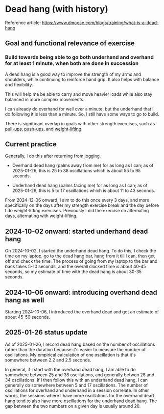 # Dead hang (with history)

Reference article: https://www.dmoose.com/blogs/training/what-is-a-dead-hang

## Goal and functional relevance of exercise

### Build towards being able to go both underhand and overhand for at least 1 minute, when both are done in succession

A dead hang is a good way to improve the strength of my arms and
shoulders, while continuing to reinforce hand grip. It also helps with
balance and flexibility.

This will help me be able to carry and move heavier loads while also
stay balanced in more complex movements.

I can already do overhand for well over a minute, but the underhand
that I do following it is less than a minute. So, I still have some
ways to go to build.

There is significant overlap in goals with other strength exercises,
such as [pull-ups](pull-ups-with-history.md),
[push-ups](push-ups-with-history.md), and
[weight-lifting](weight-lifting-exercises-with-history.md).

## Current practice

Generally, I do this after returning from jogging.

* Overhand dead hang (palms away from me) for as long as I can; as of
  2025-01-26, this is 25 to 38 oscillations which is about 55 to 95
  seconds.

* Underhand dead hang (palms facing me) for as long as I can; as of
  2025-01-26, this is 5 to 17 oscillations which is about 11 to 43
  seconds.

From 2024-12-06 onward, I aim to do this once every 3 days, and more
specifically on the days after my strength exercise break and the day
before I do weight-lifting exercises. Previously I did the exercise on
alternating days, alternating with weight-lifting.

## 2024-10-02 onward: started underhand dead hang

On 2024-10-02, I started the underhand dead hang. To do this, I check
the time on my laptop, go to the dead hang bar, hang from it till I
can, then get off and check the time. The process of going from my
laptop to the bar and back takes 5-10 seconds, and the overall clocked
time is about 40-45 seconds, so my estimate of time with the dead hang
is about 30-35 seconds.

## 2024-10-06 onward: introducing overhand dead hang as well

Starting 2024-10-06, I introduced the overhand dead and got an
estimate of about 45-50 seconds.

## 2025-01-26 status update

As of 2025-01-26, I record dead hang based on the number of
oscillations rather than the duration because it's easier to measure
the number of oscillations. My empirical calculation of one
oscillation is that it's somewhere between 2.2 and 2.5 seconds.

In general, if I start with the overhand dead hang, I am able to do
somewhere between 25 and 38 oscillations, and generally betwen 28 and
34 oscillations. If I then follow this with an underhand dead hang, I
can generally do somewhere between 5 and 17 oscillations. The number
of oscillations for overhand and underhand in a session correlate. In
other words, the sessions where I have more oscillations for the
overhand dead hang tend to also have more oscillations for the
underhand dead hang. The gap between the two numbers on a given day is
usually around 20.
